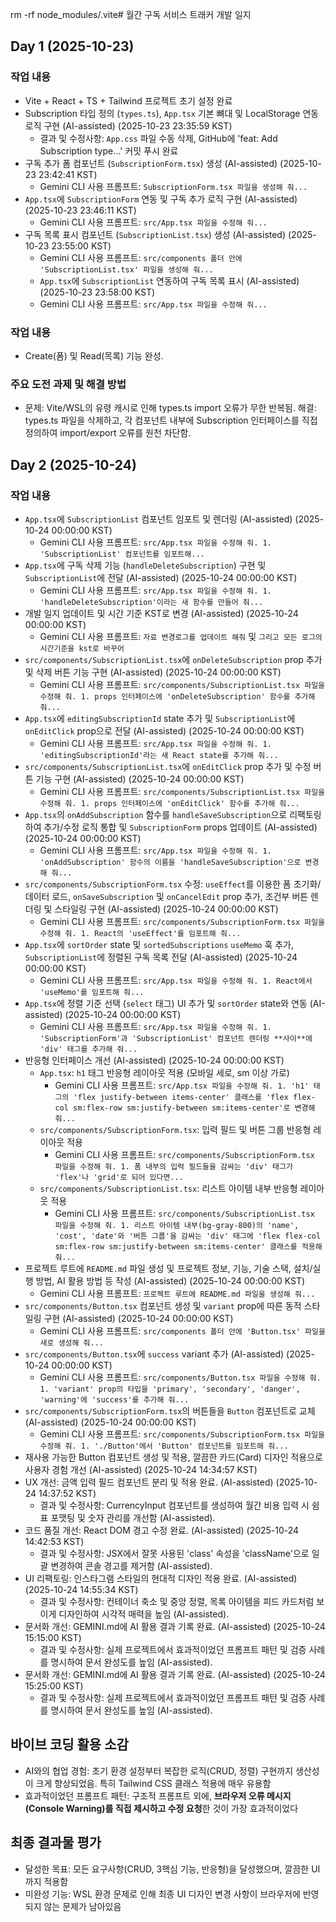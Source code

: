 rm -rf node_modules/.vite# 월간 구독 서비스 트래커 개발 일지

## Day 1 (2025-10-23)

### 작업 내용
- Vite + React + TS + Tailwind 프로젝트 초기 설정 완료
- Subscription 타입 정의 (`types.ts`), `App.tsx` 기본 뼈대 및 LocalStorage 연동 로직 구현 (AI-assisted) (2025-10-23 23:35:59 KST)
  - 결과 및 수정사항: `App.css` 파일 수동 삭제, GitHub에 'feat: Add Subscription type...' 커밋 푸시 완료
- 구독 추가 폼 컴포넌트 (`SubscriptionForm.tsx`) 생성 (AI-assisted) (2025-10-23 23:42:41 KST)
  - Gemini CLI 사용 프롬프트: `SubscriptionForm.tsx 파일을 생성해 줘...`
- `App.tsx`에 `SubscriptionForm` 연동 및 구독 추가 로직 구현 (AI-assisted) (2025-10-23 23:46:11 KST)
  - Gemini CLI 사용 프롬프트: `src/App.tsx 파일을 수정해 줘...`
- 구독 목록 표시 컴포넌트 (`SubscriptionList.tsx`) 생성 (AI-assisted) (2025-10-23 23:55:00 KST)
  - Gemini CLI 사용 프롬프트: `src/components 폴더 안에 'SubscriptionList.tsx' 파일을 생성해 줘...`
  - `App.tsx`에 `SubscriptionList` 연동하여 구독 목록 표시 (AI-assisted) (2025-10-23 23:58:00 KST)
  - Gemini CLI 사용 프롬프트: `src/App.tsx 파일을 수정해 줘...`

### 작업 내용
- Create(폼) 및 Read(목록) 기능 완성.

### 주요 도전 과제 및 해결 방법
- 문제: Vite/WSL의 유령 캐시로 인해 types.ts import 오류가 무한 반복됨. 해결: types.ts 파일을 삭제하고, 각 컴포넌트 내부에 Subscription 인터페이스를 직접 정의하여 import/export 오류를 원천 차단함.

## Day 2 (2025-10-24)

### 작업 내용
- `App.tsx`에 `SubscriptionList` 컴포넌트 임포트 및 렌더링 (AI-assisted) (2025-10-24 00:00:00 KST)
  - Gemini CLI 사용 프롬프트: `src/App.tsx 파일을 수정해 줘. 1. 'SubscriptionList' 컴포넌트를 임포트해...`
- `App.tsx`에 구독 삭제 기능 (`handleDeleteSubscription`) 구현 및 `SubscriptionList`에 전달 (AI-assisted) (2025-10-24 00:00:00 KST)
  - Gemini CLI 사용 프롬프트: `src/App.tsx 파일을 수정해 줘. 1. 'handleDeleteSubscription'이라는 새 함수를 만들어 줘...`
- 개발 일지 업데이트 및 시간 기준 KST로 변경 (AI-assisted) (2025-10-24 00:00:00 KST)
  - Gemini CLI 사용 프롬프트: `자료 변경로그를 업데이트 해줘` 및 `그리고 모든 로그의 시간기준을 kst로 바꾸어`
- `src/components/SubscriptionList.tsx`에 `onDeleteSubscription` prop 추가 및 삭제 버튼 기능 구현 (AI-assisted) (2025-10-24 00:00:00 KST)
  - Gemini CLI 사용 프롬프트: `src/components/SubscriptionList.tsx 파일을 수정해 줘. 1. props 인터페이스에 'onDeleteSubscription' 함수를 추가해 줘...`
- `App.tsx`에 `editingSubscriptionId` state 추가 및 `SubscriptionList`에 `onEditClick` prop으로 전달 (AI-assisted) (2025-10-24 00:00:00 KST)
  - Gemini CLI 사용 프롬프트: `src/App.tsx 파일을 수정해 줘. 1. 'editingSubscriptionId'라는 새 React state를 추가해 줘...`
- `src/components/SubscriptionList.tsx`에 `onEditClick` prop 추가 및 수정 버튼 기능 구현 (AI-assisted) (2025-10-24 00:00:00 KST)
  - Gemini CLI 사용 프롬프트: `src/components/SubscriptionList.tsx 파일을 수정해 줘. 1. props 인터페이스에 'onEditClick' 함수를 추가해 줘...`
- `App.tsx`의 `onAddSubscription` 함수를 `handleSaveSubscription`으로 리팩토링하여 추가/수정 로직 통합 및 `SubscriptionForm` props 업데이트 (AI-assisted) (2025-10-24 00:00:00 KST)
  - Gemini CLI 사용 프롬프트: `src/App.tsx 파일을 수정해 줘. 1. 'onAddSubscription' 함수의 이름을 'handleSaveSubscription'으로 변경해 줘...`
- `src/components/SubscriptionForm.tsx` 수정: `useEffect`를 이용한 폼 초기화/데이터 로드, `onSaveSubscription` 및 `onCancelEdit` prop 추가, 조건부 버튼 렌더링 및 스타일링 구현 (AI-assisted) (2025-10-24 00:00:00 KST)
  - Gemini CLI 사용 프롬프트: `src/components/SubscriptionForm.tsx 파일을 수정해 줘. 1. React의 'useEffect'를 임포트해 줘...`
- `App.tsx`에 `sortOrder` state 및 `sortedSubscriptions` `useMemo` 훅 추가, `SubscriptionList`에 정렬된 구독 목록 전달 (AI-assisted) (2025-10-24 00:00:00 KST)
  - Gemini CLI 사용 프롬프트: `src/App.tsx 파일을 수정해 줘. 1. React에서 'useMemo'를 임포트해 줘...`
- `App.tsx`에 정렬 기준 선택 (`select` 태그) UI 추가 및 `sortOrder` state와 연동 (AI-assisted) (2025-10-24 00:00:00 KST)
  - Gemini CLI 사용 프롬프트: `src/App.tsx 파일을 수정해 줘. 1. 'SubscriptionForm'과 'SubscriptionList' 컴포넌트 렌더링 **사이**에 'div' 태그를 추가해 줘...`
- 반응형 인터페이스 개선 (AI-assisted) (2025-10-24 00:00:00 KST)
  - `App.tsx`: `h1` 태그 반응형 레이아웃 적용 (모바일 세로, sm 이상 가로)
    - Gemini CLI 사용 프롬프트: `src/App.tsx 파일을 수정해 줘. 1. 'h1' 태그의 'flex justify-between items-center' 클래스를 'flex flex-col sm:flex-row sm:justify-between sm:items-center'로 변경해 줘...`
  - `src/components/SubscriptionForm.tsx`: 입력 필드 및 버튼 그룹 반응형 레이아웃 적용
    - Gemini CLI 사용 프롬프트: `src/components/SubscriptionForm.tsx 파일을 수정해 줘. 1. 폼 내부의 입력 필드들을 감싸는 'div' 태그가 'flex'나 'grid'로 되어 있다면...`
  - `src/components/SubscriptionList.tsx`: 리스트 아이템 내부 반응형 레이아웃 적용
    - Gemini CLI 사용 프롬프트: `src/components/SubscriptionList.tsx 파일을 수정해 줘. 1. 리스트 아이템 내부(bg-gray-800)의 'name', 'cost', 'date'와 '버튼 그룹'을 감싸는 'div' 태그에 'flex flex-col sm:flex-row sm:justify-between sm:items-center' 클래스를 적용해 줘...`
- 프로젝트 루트에 `README.md` 파일 생성 및 프로젝트 정보, 기능, 기술 스택, 설치/실행 방법, AI 활용 방법 등 작성 (AI-assisted) (2025-10-24 00:00:00 KST)
  - Gemini CLI 사용 프롬프트: `프로젝트 루트에 README.md 파일을 생성해 줘...`
- `src/components/Button.tsx` 컴포넌트 생성 및 `variant` prop에 따른 동적 스타일링 구현 (AI-assisted) (2025-10-24 00:00:00 KST)
  - Gemini CLI 사용 프롬프트: `src/components 폴더 안에 'Button.tsx' 파일을 새로 생성해 줘...`
- `src/components/Button.tsx`에 `success` variant 추가 (AI-assisted) (2025-10-24 00:00:00 KST)
  - Gemini CLI 사용 프롬프트: `src/components/Button.tsx 파일을 수정해 줘. 1. 'variant' prop의 타입을 'primary', 'secondary', 'danger', 'warning'에 'success'를 추가해 줘...`
- `src/components/SubscriptionForm.tsx`의 버튼들을 `Button` 컴포넌트로 교체 (AI-assisted) (2025-10-24 00:00:00 KST)
  - Gemini CLI 사용 프롬프트: `src/components/SubscriptionForm.tsx 파일을 수정해 줘. 1. './Button'에서 'Button' 컴포넌트를 임포트해 줘...`
- 재사용 가능한 Button 컴포넌트 생성 및 적용, 깔끔한 카드(Card) 디자인 적용으로 사용자 경험 개선 (AI-assisted) (2025-10-24 14:34:57 KST)
- UX 개선: 금액 입력 필드 컴포넌트 분리 및 적용 완료. (AI-assisted) (2025-10-24 14:37:52 KST)
  - 결과 및 수정사항: CurrencyInput 컴포넌트를 생성하여 월간 비용 입력 시 쉼표 포맷팅 및 숫자 관리를 개선함 (AI-assisted).
- 코드 품질 개선: React DOM 경고 수정 완료. (AI-assisted) (2025-10-24 14:42:53 KST)
  - 결과 및 수정사항: JSX에서 잘못 사용된 'class' 속성을 'className'으로 일괄 변경하여 콘솔 경고를 제거함 (AI-assisted).
- UI 리팩토링: 인스타그램 스타일의 현대적 디자인 적용 완료. (AI-assisted) (2025-10-24 14:55:34 KST)
  - 결과 및 수정사항: 컨테이너 축소 및 중앙 정렬, 목록 아이템을 피드 카드처럼 보이게 디자인하여 시각적 매력을 높임 (AI-assisted).
- 문서화 개선: GEMINI.md에 AI 활용 결과 기록 완료. (AI-assisted) (2025-10-24 15:15:00 KST)
  - 결과 및 수정사항: 실제 프로젝트에서 효과적이었던 프롬프트 패턴 및 검증 사례를 명시하여 문서 완성도를 높임 (AI-assisted).
- 문서화 개선: GEMINI.md에 AI 활용 결과 기록 완료. (AI-assisted) (2025-10-24 15:25:00 KST)
  - 결과 및 수정사항: 실제 프로젝트에서 효과적이었던 프롬프트 패턴 및 검증 사례를 명시하여 문서 완성도를 높임 (AI-assisted).

## 바이브 코딩 활용 소감
- AI와의 협업 경험: 초기 환경 설정부터 복잡한 로직(CRUD, 정렬) 구현까지 생산성이 크게 향상되었음. 특히 Tailwind CSS 클래스 적용에 매우 유용함
- 효과적이었던 프롬프트 패턴: 구조적 프롬프트 외에, **브라우저 오류 메시지(Console Warning)를 직접 제시하고 수정 요청**한 것이 가장 효과적이었다

## 최종 결과물 평가
- 달성한 목표: 모든 요구사항(CRUD, 3핵심 기능, 반응형)을 달성했으며, 깔끔한 UI까지 적용함
- 미완성 기능: WSL 환경 문제로 인해 최종 UI 디자인 변경 사항이 브라우저에 반영되지 않는 문제가 남아있음